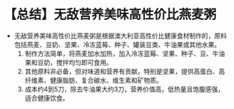 # 【总结】无敌营养美味高性价比燕麦粥

-   无敌营养美味高性价比燕麦粥是根据澳大利亚高性价比健康食材制作的，原料包括燕麦、豆奶、坚果、冷冻蓝莓、种子、罐装豆类、牛油果或其他水果。
    1.  制作方法简单，将燕麦加水加热，加入冷冻蓝莓、坚果、种子、豆、牛油果和豆奶，搅拌均匀即可食用。
    2.  其他原料非必备，但对味道和营养有贡献，特别是坚果，提供高蛋白、高纤维素、健康脂肪、复合碳水、维生素和矿物质。
    3.  成本约4到5刀，除去牛油果大约3刀，营养价值高，低热量且饱腹感强，适合健康饮食。